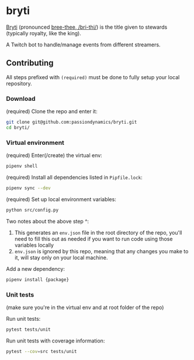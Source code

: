 # bryti

[Bryti](https://en.wiktionary.org/wiki/bryti) (pronounced [bree-thee, /bri-thi/](http://ipa-reader.xyz/?text=bri-thi&voice=Karl)) is the title given to stewards (typically royalty, like the king).

A Twitch bot to handle/manage events from different streamers.

## Contributing

All steps prefixed with `(required)` must be done to fully setup your local repository.

### Download

(required) Clone the repo and enter it:
```bash
git clone git@github.com:passiondynamics/bryti.git
cd bryti/
```

### Virtual environment

(required) Enter(/create) the virtual env:
```bash
pipenv shell
```

(required) Install all dependencies listed in `Pipfile.lock`:
```bash
pipenv sync --dev
```

(required) Set up local environment variables:
```bash
python src/config.py
```

Two notes about the above step ^:
1. This generates an `env.json` file in the root directory of the repo, you'll need to fill this out as needed if you want to run code using those variables locally
2. `env.json` is ignored by this repo, meaning that any changes you make to it, will stay only on your local machine.


Add a new dependency:
```bash
pipenv install {package}
```

### Unit tests

(make sure you're in the virtual env and at root folder of the repo)

Run unit tests:
```bash
pytest tests/unit
```

Run unit tests with coverage information:
```bash
pytest --cov=src tests/unit
```

<!--
### Integration tests

(in virtual env, from repo root)

Run integration tests:
```bash
behave tests/integration
```
--!>
